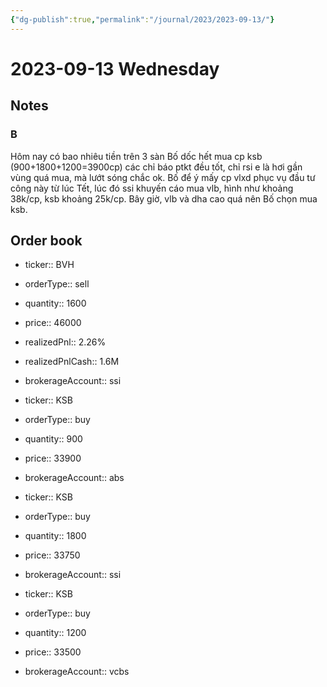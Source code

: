 ```yaml
---
{"dg-publish":true,"permalink":"/journal/2023/2023-09-13/"}
---
```


# 2023-09-13 Wednesday

## Notes

### B

Hôm nay có bao nhiêu tiền trên 3 sàn Bố dốc hết mua cp ksb (900+1800+1200=3900cp) các chỉ báo ptkt đều tốt, chỉ rsi e là hơi gần vùng quá mua, mà lướt sóng chắc ok. Bố để ý mấy cp vlxd phục vụ đầu tư công này từ lúc Tết, lúc đó ssi khuyến cáo mua vlb, hình như khoảng 38k/cp, ksb khoảng 25k/cp. Bây giờ, vlb và dha cao quá nên Bố chọn mua ksb.

## Order book

- ticker:: BVH
- orderType:: sell
- quantity:: 1600
- price:: 46000
- realizedPnl:: 2.26%
- realizedPnlCash:: 1.6M
- brokerageAccount:: ssi

- ticker:: KSB
- orderType:: buy
- quantity:: 900
- price:: 33900
- brokerageAccount:: abs

- ticker:: KSB
- orderType:: buy
- quantity:: 1800
- price:: 33750
- brokerageAccount:: ssi

- ticker:: KSB
- orderType:: buy
- quantity:: 1200
- price:: 33500
- brokerageAccount:: vcbs